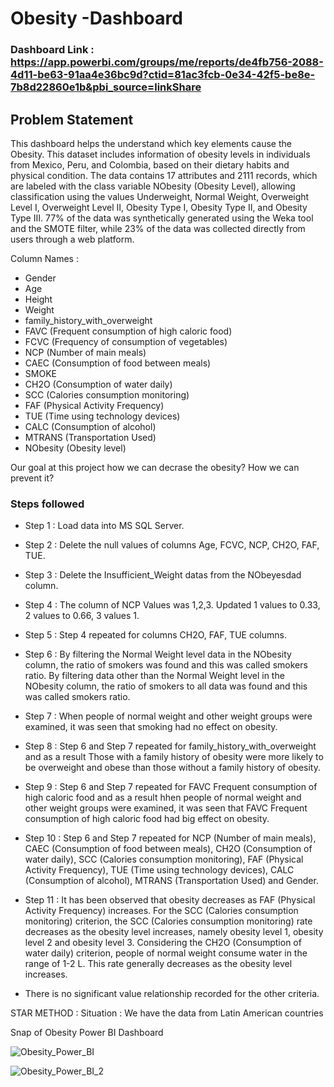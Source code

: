 
# Obesity -Dashboard

### Dashboard Link : https://app.powerbi.com/groups/me/reports/de4fb756-2088-4d11-be63-91aa4e36bc9d?ctid=81ac3fcb-0e34-42f5-be8e-7b8d22860e1b&pbi_source=linkShare

## Problem Statement

This dashboard helps the understand which key elements cause the Obesity. This dataset includes information of obesity levels in individuals from Mexico, Peru, and Colombia, based on their dietary habits and physical condition. The data contains 17 attributes and 2111 records, which are labeled with the class variable NObesity (Obesity Level), allowing classification using the values Underweight, Normal Weight, Overweight Level I, Overweight Level II, Obesity Type I, Obesity Type II, and Obesity Type III. 77% of the data was synthetically generated using the Weka tool and the SMOTE filter, while 23% of the data was collected directly from users through a web platform.  

Column Names :

- Gender  
- Age 
- Height 
- Weight
- family_history_with_overweight 
- FAVC (Frequent consumption of high caloric food) 
- FCVC (Frequency of consumption of vegetables)
-  NCP (Number of main meals)
- CAEC (Consumption of food between meals)
- SMOKE
- CH2O (Consumption of water daily)
- SCC (Calories consumption monitoring)
- FAF (Physical Activity Frequency)
- TUE (Time using technology devices)
- CALC (Consumption of alcohol)
- MTRANS (Transportation Used)
- NObesity (Obesity level)

Our goal at this project how we can decrase the obesity? How we can prevent it? 

### Steps followed 

- Step 1 : Load data into MS SQL Server.
- Step 2 : Delete the null values of columns Age, FCVC, NCP, CH2O, FAF, TUE.
- Step 3 : Delete the Insufficient_Weight datas from the NObeyesdad column.
- Step 4 : The column of NCP Values was 1,2,3. Updated 1 values to 0.33, 2 values to 0.66, 3 values 1.
- Step 5 : Step 4 repeated for columns CH2O, FAF, TUE columns. 
- Step 6 : By filtering the Normal Weight level data in the NObesity column, the ratio of smokers was found and this was called smokers ratio. By filtering data other than the Normal Weight level in the NObesity column, the ratio of smokers to all data was found and this was called smokers ratio. 
- Step 7 : When people of normal weight and other weight groups were examined, it was seen that smoking had no effect on obesity.
- Step 8 : Step 6 and Step 7 repeated for family_history_with_overweight and as a result Those with a family history of obesity were more likely to be overweight and obese than those without a family history of obesity.
- Step 9 : Step 6 and Step 7 repeated for FAVC Frequent consumption of high caloric food and as a result hhen people of normal weight and other weight groups were examined, it was seen that  FAVC Frequent consumption of high caloric food had big effect on obesity.
- Step 10 : Step 6 and Step 7 repeated for  NCP (Number of main meals),  CAEC (Consumption of food between meals), CH2O (Consumption of water daily), SCC (Calories consumption monitoring), FAF (Physical Activity Frequency), TUE (Time using technology devices), CALC (Consumption of alcohol),  MTRANS (Transportation Used) and Gender.
- Step 11 : It has been observed that obesity decreases as FAF (Physical Activity Frequency) increases. For the SCC (Calories consumption monitoring) criterion, the SCC (Calories consumption monitoring) rate decreases as the obesity level increases, namely obesity level 1, obesity level 2 and obesity level 3. Considering the CH2O (Consumption of water daily) criterion, people of normal weight consume water in the range of 1-2 L. This rate generally decreases as the obesity level increases.

- There is no significant value relationship recorded for the other criteria.


STAR METHOD :
Situation : We have the data from Latin American countries 

Snap of Obesity Power BI Dashboard

![Obesity_Power_BI](https://github.com/elifzobaci/obesity/assets/153128702/f241415f-3e1c-4dd7-9527-b8e557157ad1)


![Obesity_Power_BI_2](https://github.com/elifzobaci/obesity/assets/153128702/96f4a1cd-3bc6-4c6e-b002-ac6ddc3d124d)
